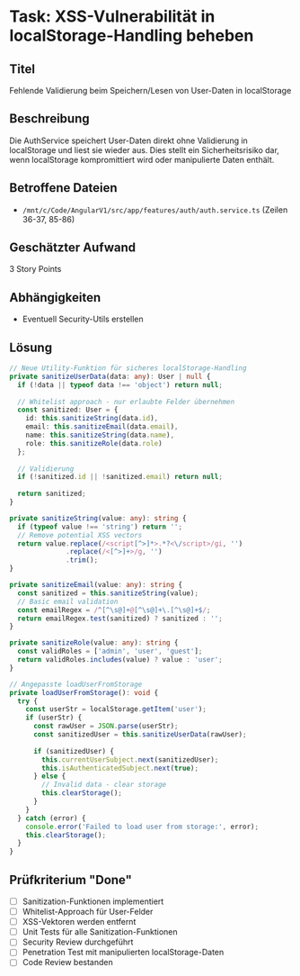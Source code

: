 # Task: XSS-Vulnerabilität in localStorage-Handling beheben

## Titel
Fehlende Validierung beim Speichern/Lesen von User-Daten in localStorage

## Beschreibung
Die AuthService speichert User-Daten direkt ohne Validierung in localStorage und liest sie wieder aus. Dies stellt ein Sicherheitsrisiko dar, wenn localStorage kompromittiert wird oder manipulierte Daten enthält.

## Betroffene Dateien
- `/mnt/c/Code/AngularV1/src/app/features/auth/auth.service.ts` (Zeilen 36-37, 85-86)

## Geschätzter Aufwand
3 Story Points

## Abhängigkeiten
- Eventuell Security-Utils erstellen

## Lösung
```typescript
// Neue Utility-Funktion für sicheres localStorage-Handling
private sanitizeUserData(data: any): User | null {
  if (!data || typeof data !== 'object') return null;
  
  // Whitelist approach - nur erlaubte Felder übernehmen
  const sanitized: User = {
    id: this.sanitizeString(data.id),
    email: this.sanitizeEmail(data.email),
    name: this.sanitizeString(data.name),
    role: this.sanitizeRole(data.role)
  };
  
  // Validierung
  if (!sanitized.id || !sanitized.email) return null;
  
  return sanitized;
}

private sanitizeString(value: any): string {
  if (typeof value !== 'string') return '';
  // Remove potential XSS vectors
  return value.replace(/<script[^>]*>.*?<\/script>/gi, '')
              .replace(/<[^>]+>/g, '')
              .trim();
}

private sanitizeEmail(value: any): string {
  const sanitized = this.sanitizeString(value);
  // Basic email validation
  const emailRegex = /^[^\s@]+@[^\s@]+\.[^\s@]+$/;
  return emailRegex.test(sanitized) ? sanitized : '';
}

private sanitizeRole(value: any): string {
  const validRoles = ['admin', 'user', 'guest'];
  return validRoles.includes(value) ? value : 'user';
}

// Angepasste loadUserFromStorage
private loadUserFromStorage(): void {
  try {
    const userStr = localStorage.getItem('user');
    if (userStr) {
      const rawUser = JSON.parse(userStr);
      const sanitizedUser = this.sanitizeUserData(rawUser);
      
      if (sanitizedUser) {
        this.currentUserSubject.next(sanitizedUser);
        this.isAuthenticatedSubject.next(true);
      } else {
        // Invalid data - clear storage
        this.clearStorage();
      }
    }
  } catch (error) {
    console.error('Failed to load user from storage:', error);
    this.clearStorage();
  }
}
```

## Prüfkriterium "Done"
- [ ] Sanitization-Funktionen implementiert
- [ ] Whitelist-Approach für User-Felder
- [ ] XSS-Vektoren werden entfernt
- [ ] Unit Tests für alle Sanitization-Funktionen
- [ ] Security Review durchgeführt
- [ ] Penetration Test mit manipulierten localStorage-Daten
- [ ] Code Review bestanden